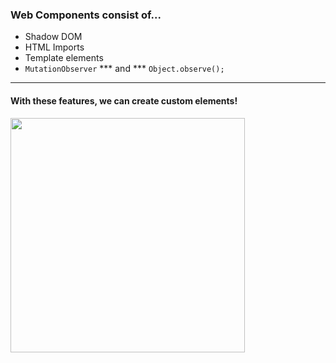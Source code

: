 ### Web Components consist of...

- Shadow DOM
- HTML Imports
- Template elements
- ``` MutationObserver ```  *** and ***  ``` Object.observe(); ```

---

#### With these features, we can create **custom elements!**
<span class="fragment roll-in">
    <img width="375" height="375" style="border:none; box-shadow: none;" src="http://assets3.thrillist.com/v1/image/1201113">
</span>
